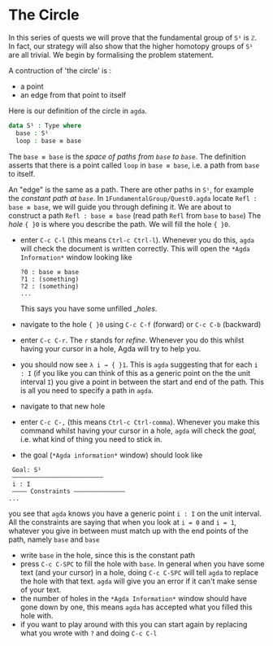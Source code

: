 The Circle
=======================

In this series of quests we will prove that the fundamental group
of `S¹` is `ℤ`.
In fact, our strategy will also show that the higher homotopy groups of
`S¹` are all trivial. 
We begin by formalising the problem statement.

A contruction of 'the circle' is :

- a point
- an edge from that point to itself

Here is our definition of the circle in `agda`.

```agda
data S¹ : Type where
  base : S¹
  loop : base ≡ base
```

The `base ≡ base` is the _space of paths from `base` to `base`_.
The definition asserts that there is a point called `loop`
in `base ≡ base`, i.e. a path from `base` to itself.

An "edge" is the same as a path.
There are other paths in `S¹`, 
for example the _constant path at `base`_.
In `1FundamentalGroup/Quest0.agda` locate `Refl : base ≡ base`,
we will guide you through defining it.
We are about to construct a path `Refl : base ≡ base` 
(read path `Refl` from `base` to `base`)
The _hole_ `{ }0` is where you describe the path.
We will fill the hole `{ }0`.

- enter `C-c C-l` (this means `Ctrl-c Ctrl-l`).
  Whenever you do this, `agda` will check the document is written correctly.
  This will open the `*Agda Information*` window looking like 
  
  ```
  ?0 : base ≡ base
  ?1 : (something)
  ?2 : (something)
  ...
  ```
  
  This says you have some unfilled __holes_.
- navigate to the hole `{ }0` using `C-c C-f` (forward) or `C-c C-b` (backward)
- enter `C-c C-r`. The `r` stands for _refine_.
  Whenever you do this whilst having your cursor in a hole,
  Agda will try to help you. 
- you should now see `λ i → { }1`. 
  This is `agda` suggesting that for each 
  `i : I` (if you like you can think of this as a generic point
  on the the unit interval `I`) 
  you give a point in between the start and end of the path. 
  This is all you need to specify a path in `agda`.
- navigate to that new hole
- enter `C-c C-,` (this means `Ctrl-c Ctrl-comma`).
  Whenever you make this command whilst having your cursor in a hole, 
  `agda` will check the _goal_, i.e. what kind of thing you need to stick in. 
- the goal (`*Agda information*` window) should look like

```
 Goal: S¹
 —————————————————————————
 i : I
 ———— Constraints ——————————————
...
```
  you see that `agda` knows you have a generic point 
  `i : I` on the unit interval. 
  All the constraints are saying that when you look 
  at `i = 0` and `i = 1`, whatever you give in between must 
  match up with the end points of the path, 
  namely `base` and `base`
- write `base` in the hole, since this is the constant path
- press `C-c C-SPC` to fill the hole with `base`.
  In general when you have some text (and your cursor) in a hole,
  doing `C-c C-SPC` will tell `agda` to replace the hole with that text.
  `agda` will give you an error if it can't make sense of your text.
- the number of holes in the `*Agda Information*` 
  window should have gone down by one,
  this means `agda` has accepted what you filled this hole with.
- if you want to play around with this you can start again 
  by replacing what you wrote with `?` and doing
  `C-c C-l` 
  
